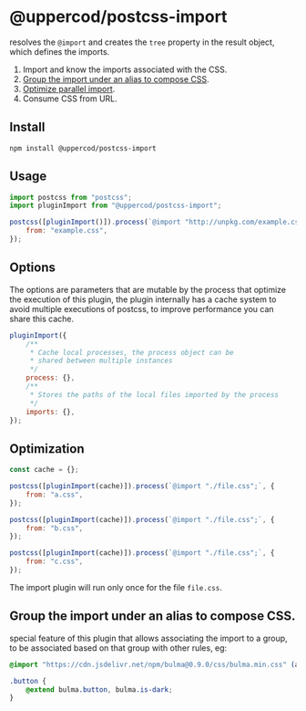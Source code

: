 # @uppercod/postcss-import

resolves the `@import` and creates the `tree` property in the result object, which defines the imports.

1. Import and know the imports associated with the CSS.
2. [Group the import under an alias to compose CSS](#group-the-import-under-an-alias-to-compose-css).
3. [Optimize parallel import](#optimization).
4. Consume CSS from URL.

## Install

```
npm install @uppercod/postcss-import
```

## Usage

```js
import postcss from "postcss";
import pluginImport from "@uppercod/postcss-import";

postcss([pluginImport()]).process(`@import "http://unpkg.com/example.css";`, {
    from: "example.css",
});
```

## Options

The options are parameters that are mutable by the process that optimize the execution of this plugin, the plugin internally has a cache system to avoid multiple executions of postcss,
to improve performance you can share this cache.

```js
pluginImport({
    /**
     * Cache local processes, the process object can be
     * shared between multiple instances
     */
    process: {},
    /**
     * Stores the paths of the local files imported by the process
     */
    imports: {},
});
```

## Optimization

```js
const cache = {};

postcss([pluginImport(cache)]).process(`@import "./file.css";`, {
    from: "a.css",
});

postcss([pluginImport(cache)]).process(`@import "./file.css";`, {
    from: "b.css",
});

postcss([pluginImport(cache)]).process(`@import "./file.css";`, {
    from: "c.css",
});
```

The import plugin will run only once for the file `file.css`.

## Group the import under an alias to compose CSS.

special feature of this plugin that allows associating the import to a group, to be associated based on that group with other rules, eg:

```scss
@import "https://cdn.jsdelivr.net/npm/bulma@0.9.0/css/bulma.min.css" (as: bulma);

.button {
    @extend bulma.button, bulma.is-dark;
}
```
